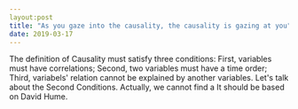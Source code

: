 ```yaml
---
layout:post
title: "As you gaze into the causality, the causality is gazing at you"
date: 2019-03-17
---
```


The definition of Causality must satisfy three conditions: First, variables must have correlations; Second, two variables must have a time order; Third, variabels' relation cannot be explained by another variables. Let's talk about the Second Conditions. Actually, we cannot find a 
It should be based on David Hume.
